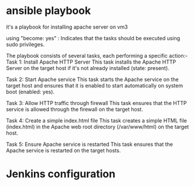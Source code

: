 # ansible playbook
it's a playbook for installing apache server on vm3

using "become: yes" : Indicates that the tasks should be executed using sudo privileges.

The playbook consists of several tasks, each performing a specific action:-
Task 1: Install Apache HTTP Server
This task installs the Apache HTTP Server on the target host if it's not already installed (state: present).

Task 2: Start Apache service
This task starts the Apache service on the target host and ensures that it is enabled to start automatically on system boot (enabled: yes).

Task 3: Allow HTTP traffic through firewall
This task ensures that the HTTP service is allowed through the firewall on the target host.

Task 4: Create a simple index.html file
This task creates a simple HTML file (index.html) in the Apache web root directory (/var/www/html) on the target host.

Task 5: Ensure Apache service is restarted
This task ensures that the Apache service is restarted on the target hosts.


# Jenkins configuration

